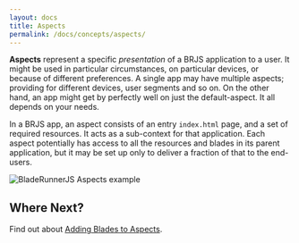 ```yaml
---
layout: docs
title: Aspects
permalink: /docs/concepts/aspects/
---
```


**Aspects** represent a specific *presentation* of a BRJS application to a user. It might be used in particular circumstances, on particular devices, or because of different preferences. A single app may have multiple aspects; providing for different devices, user segments and so on. On the other hand, an app might get by perfectly well on just the default-aspect. It all depends on your needs.

In a BRJS app, an aspect consists of an entry `index.html` page, and a set of required resources. It acts as a sub-context for that application. Each aspect potentially has access to all the resources and blades in its parent application, but it may be set up only to deliver a fraction of that to the end-users.

![BladeRunnerJS Aspects example](https://docs.google.com/drawings/d/1zRaOTlTQ26t3n6vRRvSvo3KCtggQeP7DVpUlhFi7JD0/pub?w=1440&h=1080)

## Where Next?

Find out about [Adding Blades to Aspects](/docs/use/add_blade_to_aspect/).
